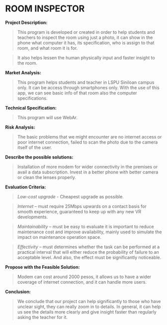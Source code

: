 # ROOM INSPECTOR

 **Project Description:**

>This program is developed or created in order to help students and teachers to inspect the room using just a photo, it can show in the phone what computer it has, its specification, who is assign to that room, and what room it is for.

>It also helps lessen the human physically input and faster insight to the room.

**Market Analysis:**

>This program helps students and teacher in LSPU Siniloan campus only. It can be access through smartphones only. With the use of this app, we can see basic info of that room also the computer specifications.

**Technical Specification:**

>This program will use WebAr.
  
**Risk Analysis:**
	
>The basic problems that we might encounter are no internet access or poor internet connection, failed to scan the photo due to the camera itself of the user.

**Describe the possible solutions:**

>Installation of more modem for wider connectivity in the premises or avail a data subscription. Invest in a better phone with better camera or clean the lenses properly.

**Evaluation Criteria:**

>*Low-cost upgrade* - Cheapest upgrade as possible.

>*Internet* – must require 25Mbps upwards on a contact basis for smooth experience, guaranteed to keep up with any new VR developments.

>*Maintainability* – must be easy to evaluate it is important to reduce maintenance cost and improve availability, mainly used to simulate the impact on maintenance operation space.

>*Effectivity* – must determines whether the task can be performed at a practical interval that will either reduce the probability of failure to an acceptable level. And also, the effect must be significantly noticeable.

**Propose with the Feasible Solution:**

>Modem can cost around 2000 pesos, it allows us to have a wider coverage of internet connection, and it can handle more users.

**Conclusion:**

>We conclude that our project can help significantly to those who have unclear sight, they can really zoom in to details. In general, it can help us see the details more clearly and give insight faster than regularly asking the teacher for it. 
